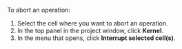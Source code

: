 To abort an operation:

1. Select the cell where you want to abort an operation.
1. In the top panel in the project window, click **Kernel**.
1. In the menu that opens, click **Interrupt selected cell(s)**.

